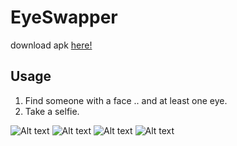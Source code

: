 # EyeSwapper

download apk [here!](https://rawgit.com/PierfrancescoSoffritti/EyeSwapper/master/EyeSwapper.apk)

## Usage
1. Find someone with a face .. and at least one eye.
2. Take a selfie.

![Alt text](/pic1.JPG?raw=true "Example")
![Alt text](/pic2.PNG?raw=true "Example")
![Alt text](/pic3.PNG?raw=true "Example")
![Alt text](/pic4.PNG?raw=true "Example")
